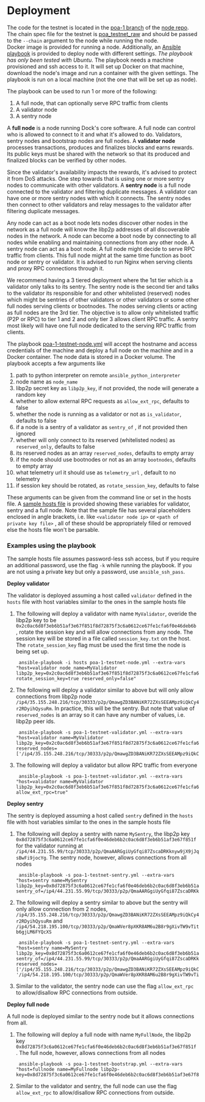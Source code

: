 # Deployment

The code for the testnet is located in the [poa-1 branch](https://github.com/docknetwork/dock-substrate/tree/poa-1) of the [node repo](https://github.com/docknetwork/dock-substrate). The chain spec file for the testnet is [poa\_testnet\_raw](https://github.com/docknetwork/dock-substrate/blob/poa-1/cspec/poa_testnet_raw.json) and should be passed to the `--chain` argument to the node while running the node.  
Docker image is provided for running a node. Additionally, an [Ansible playbook](https://docs.ansible.com/ansible/latest/user_guide/playbooks.html) is provided to deploy node with different settings. _The playbook has only been tested with Ubuntu_. The playbook needs a machine provisioned and ssh access to it. It will set up Docker on that machine, download the node's image and run a container with the given settings. The playbook is run on a local machine \(not the one that will be set up as node\).

The playbook can be used to run 1 or more of the following:

1. A full node, that can optionally serve RPC traffic from clients
2. A validator node
3. A sentry node

A **full node** is a node running Dock's core software. A full node can control who is allowed to connect to it and what it's allowed to do. Validators, sentry nodes and bootstrap nodes are full nodes. A **validator node** processes transactions, produces and finalizes blocks and earns rewards. Its public keys must be shared with the network so that its produced and finalized blocks can be verified by other nodes. 

Since the validator's availability impacts the rewards, it's advised to protect it from DoS attacks. One step towards that is using one or more sentry nodes to communicate with other validators. A **sentry node** is a full node connected to the validator and filtering duplicate messages. A validator can have one or more sentry nodes with which it connects. The sentry nodes then connect to other validators and relay messages to the validator after filtering duplicate messages. 

Any node can act as a boot node lets nodes discover other nodes in the network as a full node will know the libp2p addresses of all discoverable nodes in the network. A node can become a boot node by connecting to all nodes while enabling and maintaining connections from any other node. A sentry node can act as a boot node. A full node might decide to serve RPC traffic from clients. This full node might at the same time function as boot node or sentry or validator. It is advised to run Nginx when serving clients and proxy RPC connections through it.

We recommend having a 3 tiered deployment where the 1st tier which is a validator only talks to its sentry. The sentry node is the second tier and talks to the validator its responsible for and other whitelisted \(reserved\) nodes which might be sentries of other validators or other validators or some other full nodes serving clients or bootnodes. The nodes serving clients or acting as full nodes are the 3rd tier. The objective is to allow only whitelisted traffic \(P2P or RPC\) to tier 1 and 2 and only tier 3 allows client RPC traffic.  A sentry most likely will have one full node dedicated to the serving RPC traffic from clients.   

The playbook [poa-1-testnet-node.yml](https://github.com/docknetwork/dock-substrate/blob/poa-1/scripts/ansible/poa-1-testnet-node.yml) will accept the hostname and access credentials of the machine and deploy a full node on the machine and in a Docker container. The node data is stored in a Docker volume. The playbook accepts a few arguments like 

1. path to python interpreter on remote `ansible_python_interpreter`
2. node name as `node_name`
3. libp2p secret key as `libp2p_key`, if not provided, the node will generate a random key
4. whether to allow external RPC requests as  `allow_ext_rpc`, defaults to false
5. whether the node is running as a validator or not as `is_validator`, defaults to false
6. if a node is a sentry of a validator as `sentry_of` , if not provided then ignored
7. whether will only connect to its reserved \(whitelisted nodes\) as `reserved_only`, defaults to false
8. its reserved nodes as an array `reserved_nodes`, defaults to empty array
9. if the node should use bootnodes or not as an array `bootnodes`, defaults to empty array
10. what telemetry url it should use as `telemetry_url` , default to no telemetry
11. if session key should be rotated, as `rotate_session_key`, defaults to false

These arguments can be given from the command line or set in the hosts file. A [sample hosts file](https://github.com/docknetwork/dock-substrate/blob/poa-1/scripts/ansible/hosts.sample) is provided showing these variables for validator, sentry and a full node. Note that the sample file has several placeholders enclosed in angle brackets, i.e. like `<validator node ip>` or `<path of private key file>` , all of these should be appropriately filled or removed else the hosts file won't be parsable. 

### Examples using the playbook

The sample hosts file assumes password-less ssh access, but if you require an additional password, use the flag `-k` while running the playbook. If you are not using a private key but only a password, use `ansible_ssh_pass`.

**Deploy validator** 

The validator is deployed assuming a host called `validator` defined in the `hosts` file with host variables similar to the ones in the sample hosts file

1. The following will deploy a validator with name `MyValidator`, overide the libp2p key to be `0x2c0ac6d8f3eb6b51af3e67f851f8d72875f3c6a0612ce67fe1cfa6f0e46deb6b` , rotate the session key and will allow connections from any node. The session key will be stored in a file called `session_key.txt` on the host. The `rotate_session_key` flag must be used the first time the node is being set up.

   ```text
    ansible-playbook -i hosts poa-1-testnet-node.yml --extra-vars "host=validator node_name=MyValidator libp2p_key=0x2c0ac6d8f3eb6b51af3e67f851f8d72875f3c6a0612ce67fe1cfa6f0e46deb6b rotate_session_key=true reserved_only=false"
   ```

2. The following will deploy a validator similar to above but will only allow connections from libp2p node `/ip4/35.155.248.216/tcp/30333/p2p/QmawgZD3BANiKR72ZXsSEEAMpz9iQkCy4r2RDyihQysuRm`. In practice, this will be the sentry. But note that value of `reserved_nodes` is an array so it can have any number of values, i.e. libp2p peer ids.

   ```text
    ansible-playbook -s poa-1-testnet-validator.yml --extra-vars "host=validator name=MyValidator libp2p_key=0x2c0ac6d8f3eb6b51af3e67f851f8d72875f3c6a0612ce67fe1cfa6f0e46deb6b reserved_nodes=['/ip4/35.155.248.216/tcp/30333/p2p/QmawgZD3BANiKR72ZXsSEEAMpz9iQkCy4r2RDyihQysuRm']"
   ```

3. The following will deploy a validator but allow RPC traffic from everyone

   ```text
    ansible-playbook -s poa-1-testnet-validator.yml --extra-vars "host=validator name=MyValidator libp2p_key=0x2c0ac6d8f3eb6b51af3e67f851f8d72875f3c6a0612ce67fe1cfa6f0e46deb6b allow_ext_rpc=true" 
   ```

**Deploy sentry** 

The sentry is deployed assuming a host called `sentry` defined in the `hosts` file with host variables similar to the ones in the sample hosts file

1. The following will deploy a sentry with name `MySentry`, the libp2p key `0x8d72875f3c6a0612ce67fe1cfa6f0e46deb6b2c0ac6d8f3eb6b51af3e67f851f` for the validator running at `/ip4/44.231.55.99/tcp/30333/p2p/QmaAARGgiUyGfqi87ZscaDRKknyw9jX9jJqsBwFi9jocYg`. The sentry node, however, allows connections from all nodes

   ```text
    ansible-playbook -s poa-1-testnet-sentry.yml --extra-vars "host=sentry name=MySentry libp2p_key=0x8d72875f3c6a0612ce67fe1cfa6f0e46deb6b2c0ac6d8f3eb6b51af3e67f851f sentry_of=/ip4/44.231.55.99/tcp/30333/p2p/QmaAARGgiUyGfqi87ZscaDRKknyw9jX9jJqsBwFi9jocYg"
   ```

2. The following will deploy a sentry similar to above but the sentry will only allow connection from 2 nodes, `/ip4/35.155.248.216/tcp/30333/p2p/QmawgZD3BANiKR72ZXsSEEAMpz9iQkCy4r2RDyihQysuRm` and `/ip4/54.218.195.100/tcp/30333/p2p/QmaWVer8pXKR8AM6u2B8r9gXivTW9vTitb6gjLM6FYQcXS`

   ```text
    ansible-playbook -s poa-1-testnet-sentry.yml --extra-vars "host=sentry name=MySentry libp2p_key=0x8d72875f3c6a0612ce67fe1cfa6f0e46deb6b2c0ac6d8f3eb6b51af3e67f851f sentry_of=/ip4/44.231.55.99/tcp/30333/p2p/QmaAARGgiUyGfqi87ZscaDRKknyw9jX9jJqsBwFi9jocYg reserved_nodes=['/ip4/35.155.248.216/tcp/30333/p2p/QmawgZD3BANiKR72ZXsSEEAMpz9iQkCy4r2RDyihQysuRm', '/ip4/54.218.195.100/tcp/30333/p2p/QmaWVer8pXKR8AM6u2B8r9gXivTW9vTitb6gjLM6FYQcXS']"
   ```

3. Similar to the validator, the sentry node can use the flag `allow_ext_rpc` to allow/disallow RPC connections from outside.

**Deploy full node** 

A full node is deployed similar to the sentry node but it allows connections from all.

1. The following will deploy a full node with name `MyFullNode`, the libp2p key `0x8d72875f3c6a0612ce67fe1cfa6f0e46deb6b2c0ac6d8f3eb6b51af3e67f851f` . The full node, however, allows connections from all nodes

   ```text
    ansible-playbook -s poa-1-testnet-bootstrap.yml --extra-vars "host=fullnode name=MyFullnode libp2p-key=0x8d72875f3c6a0612ce67fe1cfa6f0e46deb6b2c0ac6d8f3eb6b51af3e67f851f"
   ```

2. Similar to the validator and sentry, the full node can use the flag `allow_ext_rpc` to allow/disallow RPC connections from outside. 



